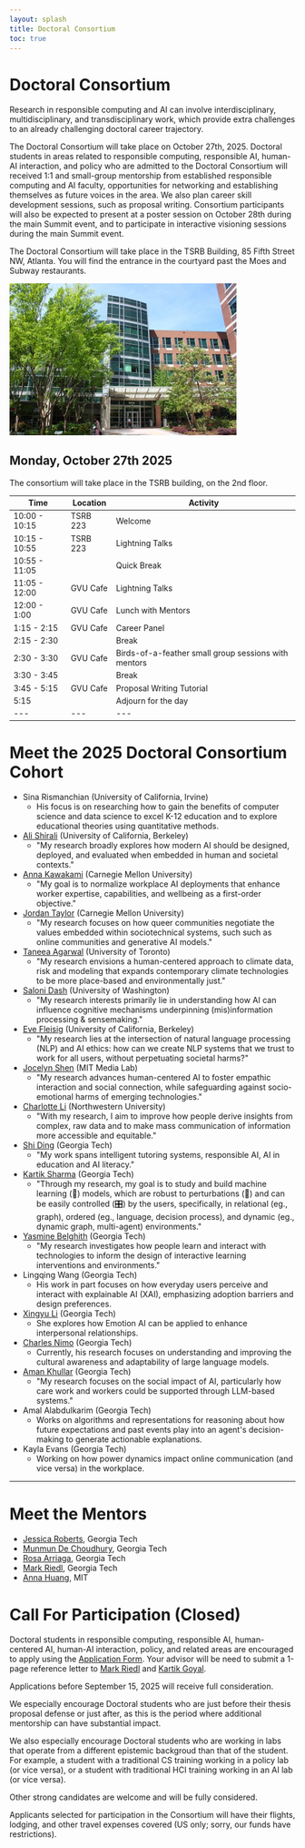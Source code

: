 ```yaml
---
layout: splash
title: Doctoral Consortium
toc: true
---
```


<h1>Doctoral Consortium</h1>

Research in responsible computing and AI can involve interdisciplinary, multidisciplinary, and transdisciplinary work, which provide extra challenges to an already challenging doctoral career trajectory.

The Doctoral Consortium will take place on October 27th, 2025. Doctoral students in areas related to responsible computing, responsible AI, human-AI interaction, and policy who are admitted to the Doctoral Consortium will received 1:1 and small-group mentorship from established responsible computing and AI faculty, opportunities for networking and establishing themselves as future voices in the area. We also plan career skill development sessions, such as proposal writing. Consortium participants will also be expected to present at a poster session on October 28th during the main Summit event, and to participate in interactive visioning sessions during the main Summit event.

The Doctoral Consortium will take place in the TSRB Building, 85 Fifth Street NW, Atlanta. You will find the entrance in the courtyard past the Moes and Subway restaurants.

<img src="/assets/tsrb-entrance.jpg" width="400">

## Monday, October 27th 2025
 
The consortium will take place in the TSRB building, on the 2nd floor.

| Time | Location | Activity |
|---|---|---|
| 10:00 - 10:15 | TSRB 223 | Welcome |
| 10:15 - 10:55 | TSRB 223 | Lightning Talks |
| 10:55 - 11:05 |  | Quick Break |
| 11:05 - 12:00 | GVU Cafe | Lightning Talks |
| 12:00 - 1:00 | GVU Cafe | Lunch with Mentors |
| 1:15 - 2:15 | GVU Cafe | Career Panel |
| 2:15 - 2:30 | | Break |
| 2:30 - 3:30 | GVU Cafe | Birds-of-a-feather small group sessions with mentors |
| 3:30 - 3:45 | | Break |
| 3:45 - 5:15 | GVU Cafe | Proposal Writing Tutorial |
| 5:15 | | Adjourn for the day |
|---|---|---|

# Meet the 2025 Doctoral Consortium Cohort

* Sina Rismanchian (University of California, Irvine) 
  * His focus is on researching how to gain the benefits of computer science and data science to excel K-12 education and to explore educational theories using quantitative methods.
* [Ali Shirali](https://sites.google.com/berkeley.edu/ali/home) (University of California, Berkeley)
  * "My research broadly explores how modern AI should be designed, deployed, and evaluated when embedded in human and societal contexts."
* [Anna Kawakami](https://annakawakami.com/) (Carnegie Mellon University)
  * "My goal is to normalize workplace AI deployments that enhance worker expertise, capabilities, and wellbeing as a first-order objective."
* [Jordan Taylor](https://jtaylor.gay/) (Carnegie Mellon University)
  * "My research focuses on how queer communities negotiate the values embedded within sociotechnical systems, such such as online communities and generative AI models."
* [Taneea Agarwal](https://tansa05.github.io/website/) (University of Toronto)
  * "My research envisions a human-centered approach to climate data, risk and modeling that expands contemporary climate technologies to be more place-based and environmentally just."
* [Saloni Dash](https://salonidash.com/) (University of Washington)
  * "My research interests primarily lie in understanding how AI can influence cognitive mechanisms underpinning (mis)information processing & sensemaking."
* [Eve Fleisig](https://www.efleisig.com/) (University of California, Berkeley)
  * "My research lies at the intersection of natural language processing (NLP) and AI ethics: how can we create NLP systems that we trust to work for all users, without perpetuating societal harms?"
* [Jocelyn Shen](https://jocelynshen.com/) (MIT Media Lab)
  * "My research advances human-centered AI to foster empathic interaction and social connection, while safeguarding against socio-emotional harms of emerging technologies."
* [Charlotte Li](https://shallotly.github.io/) (Northwestern University)
  * "With my research, I aim to improve how people derive insights from complex, raw data and to make mass communication of information more accessible and equitable."
* [Shi Ding](https://sites.google.com/view/shi-dings-portfolio/home?authuser=4) (Georgia Tech)
  * "My work spans intelligent tutoring systems, responsible AI, AI in education and AI literacy."
* [Kartik Sharma](https://ksartik.github.io/) (Georgia Tech)
  * "Through my research, my goal is to study and build machine learning (🤖) models, which are robust to perturbations (🦺) and can be easily controlled (🎛️) by the users, specifically, in relational (eg., graph), ordered (eg., language, decision process), and dynamic (eg., dynamic graph, multi-agent) environments."
* [Yasmine Belghith](https://yasmine1506.github.io/yasmine.github.io/) (Georgia Tech)
  * "My research investigates how people learn and interact with technologies to inform the design of interactive learning interventions and environments."
* Lingqing Wang (Georgia Tech)
  * His work in part focuses on how everyday users perceive and interact with explainable AI (XAI), emphasizing adoption barriers and design preferences.
* [Xingyu Li](https://nikoxing.github.io/) (Georgia Tech)
  * She explores how Emotion AI can be applied to enhance interpersonal relationships.
* [Charles Nimo](https://charlesnimo.me/) (Georgia Tech)
  * Currently, his research focuses on understanding and improving the cultural awareness and adaptability of large language models.
* [Aman Khullar](https://amankhullar.github.io/) (Georgia Tech)
  * "My research focuses on the social impact of AI, particularly how care work and workers could be supported through LLM-based systems."
* Amal Alabdulkarim (Georgia Tech)
  * Works on algorithms and representations for reasoning about how future expectations and past events play into an agent's decision-making to generate actionable explanations.
* Kayla Evans (Georgia Tech)
  * Working on how power dynamics impact online communication (and vice versa) in the workplace. 

***

# Meet the Mentors

* [Jessica Roberts](https://jessicaannroberts.com/), Georgia Tech
* [Munmun De Choudhury](http://www.munmund.net/), Georgia Tech
* [Rosa Arriaga](https://sites.google.com/view/riarriaga/home), Georgia Tech
* [Mark Riedl](https://eilab.gatech.edu/mark-riedl.html), Georgia Tech
* [Anna Huang](https://czhuang.github.io/), MIT 

# Call For Participation (Closed)

Doctoral students in responsible computing, responsible AI, human-centered AI, human-AI interaction, policy, and related areas are encouraged to apply using the <a href="https://forms.office.com/r/fKhU6QFkR2">Application Form</a>. Your advisor will be need to submit a 1-page reference letter to <a href="mailto:riedl@gatech.edu">Mark Riedl</a> and <a href="mailto:kartikgo@gatech.edu">Kartik Goyal</a>.

Applications before September 15, 2025 will receive full consideration.

We especially encourage Doctoral students who are just before their thesis proposal defense or just after, as this is the period where additional mentorship can have substantial impact.

We also especially encourage Doctoral students who are working in labs that operate from a different epistemic backgroud than that of the student. For example, a student with a traditional CS training working in a policy lab (or vice versa), or a student with traditional HCI training working in an AI lab (or vice versa).

Other strong candidates are welcome and will be fully considered.

Applicants selected for participation in the Consortium will have their flights, lodging, and other travel expenses covered (US only; sorry, our funds have restrictions).

